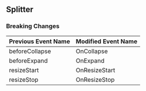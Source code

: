## Splitter

### Breaking Changes

|Previous Event Name|Modified Event Name|
|-----------|-----------|
|beforeCollapse|OnCollapse|
|beforeExpand|OnExpand|
|resizeStart|OnResizeStart|
|resizeStop|OnResizeStop|
